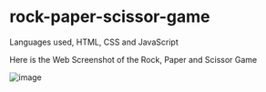 # rock-paper-scissor-game
Languages used, HTML, CSS and JavaScript

Here is the Web Screenshot of the Rock, Paper and Scissor Game

![image](https://github.com/user-attachments/assets/7c3ab716-48e0-4edf-9af2-2484dbddbf1f)
